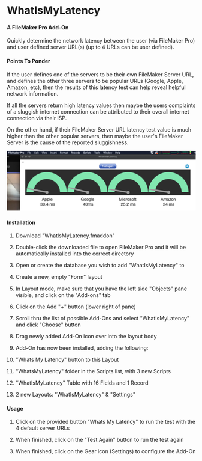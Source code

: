 # WhatIsMyLatency

#### A FileMaker Pro Add-On

Quickly determine the network latency between the user (via FileMaker Pro) and user defined server URL(s) (up to 4 URLs can be user defined).

#### Points To Ponder

If the user defines one of the servers to be their own FileMaker Server URL, and defines the other three servers to be popular URLs (Google, Apple, Amazon, etc), then the results of this latency test can help reveal helpful network information.

If all the servers return high latency values then maybe the users complaints of a sluggish internet connection can be attributed to their overall internet connection via their ISP.

On the other hand, if their FileMaker Server URL latency test value is much higher than the other popular servers, then maybe the user's FileMaker Server is the cause of the reported sluggishness.

![Overview image](images/Overview.png)

#### Installation

1. Download "WhatIsMyLatency.fmaddon"

2. Double-click the downloaded file to open FileMaker Pro and it will be automatically installed into the correct directory

3. Open or create the database you wish to add "WhatIsMyLatency" to

4. Create a new, empty "Form" layout

5. In Layout mode, make sure that you have the left side "Objects" pane visible, and click on the "Add-ons" tab

6. Click on the Add "+" button (lower right of pane)

7. Scroll thru the list of possible Add-Ons and select "WhatIsMyLatency" and click "Choose" button

8. Drag newly added Add-On icon over into the layout body

9. Add-On has now been installed, adding the following:
  1. "Whats My Latency" button to this Layout
  2. "WhatsMyLatency" folder in the Scripts list, with 3 new Scripts
  3. "WhatIsMyLatency" Table with 16 Fields and 1 Record
  4. 2 new Layouts: "WhatIsMyLatency" & "Settings"

#### Usage

1. Click on the provided button "Whats My Latency" to run the test with the 4 default server URLs

2. When finished, click on the "Test Again" button to run the test again

3. When finished, click on the Gear icon (Settings) to configure the Add-On
